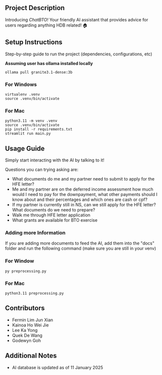 ## Project Description
Introducing *ChatBTO!* Your friendly AI assistant that provides advice for users regarding anything HDB related! 🏠

## Setup Instructions

Step-by-step guide to run the project (dependencies, configurations, etc)

**Assuming user has ollama installed locally**

```
ollama pull granite3.1-dense:3b
```

### For Windows
```
virtualenv .venv
source .venv/bin/activate
```

### For Mac
```
python3.11 -m venv .venv
source .venv/bin/activate
pip install -r requirements.txt
streamlit run main.py
```

## Usage Guide

Simply start interacting with the AI by talking to it!

Questions you can trying asking are:
- What documents do me and my partner need to submit to apply for the HFE letter?
- Me and my partner are on the deferred income assessment how much would I need to pay for the downpayment, what other payments should I know about and their percentages and which ones are cash or cpf?
- If my partner is currently still in NS, can we still apply for the HFE letter? What documents do we need to prepare?
- Walk me through HFE letter application
- What grants are available for BTO exercise

### Adding more Information

If you are adding more documents to feed the AI, add them into the "docs" folder and run the following command (make sure you are still in your venv)

### For Window
```
py preprocessing.py
```

### For Mac
```
python3.11 preprocessing.py
```

## Contributors

- Fermin Lim Jun Xian
- Kainoa Ho Wei Jie
- Lee Ka Yong
- Quek De Wang
- Godewyn Goh

## Additional Notes

- AI database is updated as of 11 January 2025